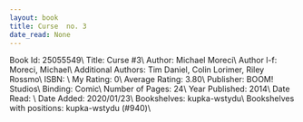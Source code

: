 ```yaml
---
layout: book
title: Curse  no. 3
date_read: None
---
```


Book Id: 25055549\ 
Title: Curse #3\ 
Author: Michael Moreci\ 
Author l-f: Moreci, Michael\ 
Additional Authors: Tim Daniel, Colin Lorimer, Riley Rossmo\ 
ISBN: \ 
My Rating: 0\ 
Average Rating: 3.80\ 
Publisher: BOOM! Studios\ 
Binding: Comic\ 
Number of Pages: 24\ 
Year Published: 2014\ 
Date Read: \ 
Date Added: 2020/01/23\ 
Bookshelves: kupka-wstydu\ 
Bookshelves with positions: kupka-wstydu (#940)\ 

